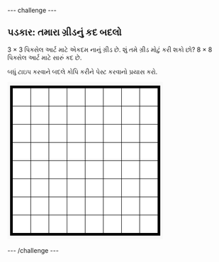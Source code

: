 \--- challenge \---

## પડકાર: તમારા ગ્રીડનું કદ બદલો

3 × 3 પિક્સેલ આર્ટ માટે એકદમ નાનું ગ્રીડ છે. શું તમે ગ્રીડ મોટું કરી શકો છો? 8 × 8 પિક્સેલ આર્ટ માટે સારું કદ છે.

બધું ટાઇપ કરવાને બદલે કોપિ કરીને પેસ્ટ કરવાનો પ્રયાસ કરો.

![સ્ક્રીનશોટ](images/pixel-art-grid-8.png)

\--- /challenge \---